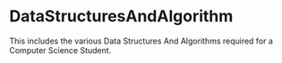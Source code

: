 # DataStructuresAndAlgorithm
This includes the various Data Structures And Algorithms required for a Computer Science Student.
